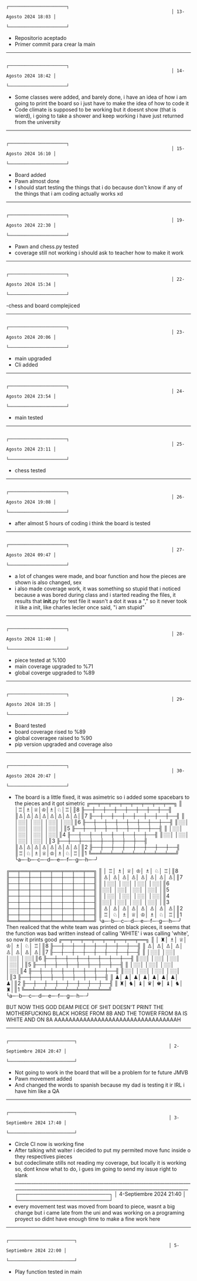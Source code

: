                                                                    ┌──────────────────────┐
                                                                   │ 13-Agosto 2024 18:03 │ 
                                                                   └──────────────────────┘
- Repositorio aceptado                       
- Primer commit para crear la main
_________________________________________________________________________________________________________________________________________________________________________
                                                                   ┌──────────────────────┐
                                                                   │ 14-Agosto 2024 18:42 │ 
                                                                   └──────────────────────┘

- Some classes were added, and barely done, i have an idea of how i am going to print the board so i just have to make the idea of how to code it
- Code climate is supposed to be working but it doesnt show (that is wierd), i going to take a shower and keep working i have just returned from the university
_________________________________________________________________________________________________________________________________________________________________________
                                                                   ┌──────────────────────┐
                                                                   │ 15-Agosto 2024 16:10 │ 
                                                                   └──────────────────────┘

- Board added 
- Pawn almost done
- I should start testing the things that i do because don't know if any of the things that i am coding actually works xd
_______________________________________________________________________________________________________________________________________________________
                                                                   ┌──────────────────────┐
                                                                   │ 19-Agosto 2024 22:30 │ 
                                                                   └──────────────────────┘
- Pawn and chess.py tested 
- coverage still not working i should ask to teacher how to make it work
_______________________________________________________________________________________________________________________________________________________
                                                                   ┌──────────────────────┐
                                                                   │ 22-Agosto 2024 15:34 │ 
                                                                   └──────────────────────┘
-chess and board complejiced
_______________________________________________________________________________________________________________________________________________________
                                                                   ┌──────────────────────┐
                                                                   │ 23-Agosto 2024 20:06 │ 
                                                                   └──────────────────────┘
- main upgraded
- Cli added
_______________________________________________________________________________________________________________________________________________________
                                                                   ┌──────────────────────┐
                                                                   │ 24-Agosto 2024 23:54 │ 
                                                                   └──────────────────────┘
- main tested
_______________________________________________________________________________________________________________________________________________________
                                                                   ┌──────────────────────┐
                                                                   │ 25-Agosto 2024 23:11 │ 
                                                                   └──────────────────────┘
- chess tested
_______________________________________________________________________________________________________________________________________________________
                                                                   ┌──────────────────────┐
                                                                   │ 26-Agosto 2024 19:08 │ 
                                                                   └──────────────────────┘
- after almost 5 hours of coding i think the board is tested
_____________________________________________________________________________________________________________________________________________________
                                                                   ┌──────────────────────┐
                                                                   │ 27-Agosto 2024 09:47 │ 
                                                                   └──────────────────────┘
- a lot of changes were made, and boar function and how the pieces are shown is also changed, sex
- i also made coverage work, it was something so stupid that i noticed because a was bored during class and i started reading the files, it results that __init__.py for test file it wasn't a dot it was a "," so it never took it like a init, like charles lecler once said, "i am stupid"
_____________________________________________________________________________________________________________________________________________________
                                                                   ┌──────────────────────┐
                                                                   │ 28-Agosto 2024 11:40 │ 
                                                                   └──────────────────────┘
- piece tested at %100
- main coverage upgraded to %71
- global coverge upgraded to %89
_____________________________________________________________________________________________________________________________________________________
                                                                   ┌──────────────────────┐
                                                                   │ 29-Agosto 2024 18:35 │ 
                                                                   └──────────────────────┘
- Board tested 
- board coverage rised to %89
- global coveragee raised to %90
- pip version upgraded and coverage also
_____________________________________________________________________________________________________________________________________________________
                                                                   ┌──────────────────────┐
                                                                   │ 30-Agosto 2024 20:47 │ 
                                                                   └──────────────────────┘
- The board is a little fixed, it was asimetric so i added some spacebars to the pieces and it got simetric
╔══╤══╤══╤══╤══╤══╤══╤══╗
║  │♖│♗│♕│♔│♗│♘│♖│║8
╟──┼──┼──┼──┼──┼──┼──┼──╢
║♙│♙│♙│♙│♙│♙│♙│♙│║7
╟──┼──┼──┼──┼──┼──┼──┼──╢
║  │░░│  │░░│  │░░│  │░░│║6
╟──┼──┼──┼──┼──┼──┼──┼──╢
║░░│  │░░│  │░░│  │░░│  │║5
╟──┼──┼──┼──┼──┼──┼──┼──╢
║  │░░│  │░░│  │░░│  │░░│║4
╟──┼──┼──┼──┼──┼──┼──┼──╢
║░░│  │░░│  │░░│  │░░│  │║3
╟──┼──┼──┼──┼──┼──┼──┼──╢
║♙│♙│♙│♙│♙│♙│♙│♙│║2
╟──┼──┼──┼──┼──┼──┼──┼──╢
║♖│♘│♗│♕│♔│♗│♘│♖│║1
╚══╧══╧══╧══╧══╧══╧══╧══╝
╰a─┈b─┈c─┈d─┈e─┈f─┈g─┈h─┈╯

╔══╤══╤══╤══╤══╤══╤══╤══╗
║  │ ♖│ ♗│ ♕│ ♔│ ♗│ ♘│ ♖│║8
╟──┼──┼──┼──┼──┼──┼──┼──╢
║ ♙│ ♙│ ♙│ ♙│ ♙│ ♙│ ♙│ ♙│║7
╟──┼──┼──┼──┼──┼──┼──┼──╢
║  │░░│  │░░│  │░░│  │░░│║6
╟──┼──┼──┼──┼──┼──┼──┼──╢
║░░│  │░░│  │░░│  │░░│  │║5
╟──┼──┼──┼──┼──┼──┼──┼──╢
║  │░░│  │░░│  │░░│  │░░│║4
╟──┼──┼──┼──┼──┼──┼──┼──╢
║░░│  │░░│  │░░│  │░░│  │║3
╟──┼──┼──┼──┼──┼──┼──┼──╢
║ ♙│ ♙│ ♙│ ♙│ ♙│ ♙│ ♙│ ♙│║2
╟──┼──┼──┼──┼──┼──┼──┼──╢
║ ♖│ ♘│ ♗│ ♕│ ♔│ ♗│ ♘│ ♖│║1
╚══╧══╧══╧══╧══╧══╧══╧══╝
╰a─┈b─┈c─┈d─┈e─┈f─┈g─┈h─┈╯
Then realiced that the white team was printed on black pieces, it seems that the function was bad written instead of calling 'WHITE' i was calling 'white', so now it prints good
╔══╤══╤══╤══╤══╤══╤══╤══╗
║  │ ♜│ ♗│ ♕│ ♔│ ♗│ ♘│ ♖│║8
╟──┼──┼──┼──┼──┼──┼──┼──╢
║ ♙│ ♙│ ♙│ ♙│ ♙│ ♙│ ♙│ ♙│║7
╟──┼──┼──┼──┼──┼──┼──┼──╢
║  │░░│  │░░│  │░░│  │░░│║6
╟──┼──┼──┼──┼──┼──┼──┼──╢
║░░│  │░░│  │░░│  │░░│  │║5
╟──┼──┼──┼──┼──┼──┼──┼──╢
║  │░░│  │░░│  │░░│  │░░│║4
╟──┼──┼──┼──┼──┼──┼──┼──╢
║░░│  │░░│  │░░│  │░░│  │║3
╟──┼──┼──┼──┼──┼──┼──┼──╢
║ ♟│ ♟│ ♟│ ♟│ ♟│ ♟│ ♟│ ♟│║2
╟──┼──┼──┼──┼──┼──┼──┼──╢
║ ♜│ ♞│ ♝│ ♛│ ♚│ ♝│ ♞│ ♜│║1
╚══╧══╧══╧══╧══╧══╧══╧══╝
╰a─┈b─┈c─┈d─┈e─┈f─┈g─┈h─┈╯

BUT NOW THIS GOD DEAM PIECE OF SHIT DOESN'T PRINT THE MOTHERFUCKING BLACK HORSE FROM 8B AND THE TOWER FROM 8A IS WHITE AND ON 8A AAAAAAAAAAAAAAAAAAAAAAAAAAAAAAAAAAH
_____________________________________________________________________________________________________________________________________________________
                                                                  ┌─────────────────────────┐
                                                                  │ 2-Septiembre 2024 20:47 │ 
                                                                  └─────────────────────────┘
- Not going to work in the board that will be a problem for te future JMVB
- Pawn movement added
- And changed the words to spanish because my dad is testing it ir IRL i have him like a QA
_____________________________________________________________________________________________________________________________________________________
                                                                  ┌─────────────────────────┐
                                                                  │ 3-Septiembre 2024 17:40 │ 
                                                                  └─────────────────────────┘
- Circle CI now is working fine 
- After talking whit walter i decided to put my permited move func inside o they respectives pieces
- but codeclimate stills not reading my coverage, but locally it is working so, dont know what to do, i gues im going to send my issue right to slank _____________________________________________________________________________________________________________________________________________________
                                                                  ┌─────────────────────────┐
                                                                  │ 4-Septiembre 2024 21:40 │ 
                                                                  └─────────────────────────┘
- every movement test was moved from board to piece, wasnt a big change but i came late from the uni and was working on a programing proyect so didnt have enough time to make a fine work here 
_____________________________________________________________________________________________________________________________________________________
                                                                  ┌─────────────────────────┐
                                                                  │ 5-Septiembre 2024 22:00 │ 
                                                                  └─────────────────────────┘
- Play function tested in main





